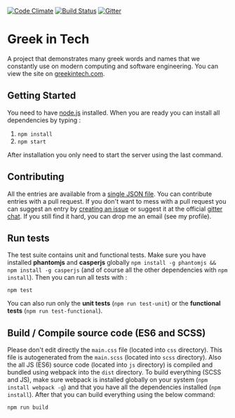 [![Code Climate](https://codeclimate.com/github/tsevdos/greek-in-tech/badges/gpa.svg)](https://codeclimate.com/github/tsevdos/greek-in-tech)
[![Build Status](https://api.travis-ci.org/tsevdos/greek-in-tech.svg?branch=gh-pages)](https://travis-ci.org/tsevdos/greek-in-tech)
[![Gitter](https://badges.gitter.im/tsevdos/greek-in-tech.svg)](https://gitter.im/tsevdos/greek-in-tech?utm_source=badge&utm_medium=badge&utm_campaign=pr-badge)

# Greek in Tech
A project that demonstrates many greek words and names that we constantly use on modern computing and software engineering. You can view the site on [greekintech.com](http://greekintech.com/).

## Getting Started
You need to have [node.js](https://nodejs.org/) installed. When you are ready you can install all dependencies by typing :

1. `npm install`
2. `npm start`

After installation you only need to start the server using the last command.

## Contributing
All the entries are available from a [single JSON file](https://github.com/tsevdos/greek-in-tech/blob/master/js/app/data/entries.json). You can contribute entries with a pull request. If you don't want to mess with a pull request you can suggest an entry by [creating an issue](https://github.com/tsevdos/greek-in-tech/issues) or suggest it at the official [gitter chat](https://gitter.im/tsevdos/greek-in-tech). If you still find it hard, you can drop me an email (see my profile).

## Run tests
The test suite contains unit and functional tests. Make sure you have installed **phantomjs** and **casperjs** globally `npm install -g phantomjs && npm install -g casperjs` (and of course all the other dependencies with `npm install`). Then you can run all tests with :

```
npm test
```

You can also run only the **unit tests** (`npm run test-unit`) or the **functional tests** (`npm run test-functional`).

## Build / Compile source code (ES6 and SCSS)
Please don't edit directly the `main.css` file (located into `css` directory). This file is autogenerated from the `main.scss` (located into `scss` directory). Also the all JS (ES6) source code (located into `js` directory) is compiled and bundled using webpack into the `dist` directory. To build everything (SCSS and JS), make sure webpack is installed globally on your system (`npm install webpack -g`) and that you have all the dependencies installed (`npm install`). After that you can build everything using the below command:

```
npm run build
```
